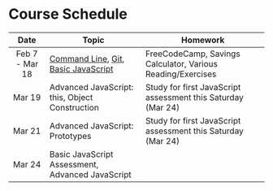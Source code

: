 # Course Schedule

|Date   | Topic  | Homework  |
|:---:|---|---|
| Feb 7 - Mar 18| [Command Line](lectures/02-command-line/README.md), [Git](lectures/03-source-control/README.md), [Basic JavaScript](lectures/04-javascript-basics/README.md)| FreeCodeCamp, Savings Calculator, Various Reading/Exercises|
|Mar 19| Advanced JavaScript: this, Object Construction |Study for first JavaScript assessment this Saturday (Mar 24)|
|Mar 21| Advanced JavaScript: Prototypes |Study for first JavaScript assessment this Saturday (Mar 24)|
|Mar 24| Basic JavaScript Assessment, Advanced JavaScript||